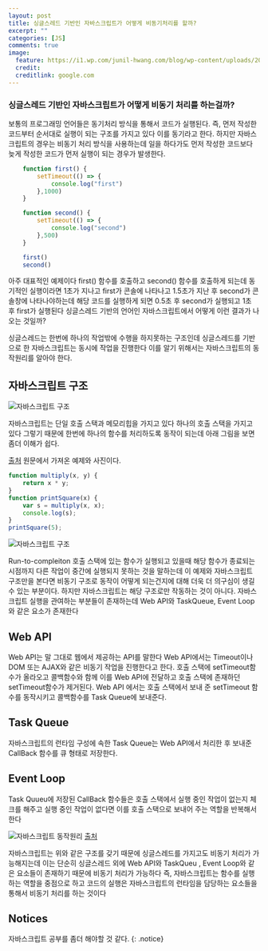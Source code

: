 ```yaml
---
layout: post
title: 싱글스레드 기반인 자바스크립트가 어떻게 비동기처리를 할까?
excerpt: ""
categories: [JS]
comments: true
image:
  feature: https://i1.wp.com/junil-hwang.com/blog/wp-content/uploads/2019/02/javascript.png?w=800
  credit: 
  creditlink: google.com
---
```


### 싱글스레드 기반인 자바스크립트가 어떻게 비동기 처리를 하는걸까?

보통의 프로그래밍 언어들은 동기처리 방식을 통해서 코드가 실행된다. 즉, 먼저 작성한 코드부터 순서대로 실행이 되는 구조를 가지고 있다 이를 동기라고 한다. 하지만 자바스크립트의 경우는 비동기 처리 방식을 사용하는데 일을 하다가도 먼저 작성한 코드보다 늦게 작성한 코드가 먼저 실행이 되는 경우가 발생한다. 

~~~js
    function first() {
        setTimeout(() => {
            console.log("first")
        },1000)
    }

    function second() {
        setTimeout(() => {
            console.log("second")
        },500)
    }

    first() 
    second()
~~~

아주 대표적인 예제이다 first() 함수를 호출하고 second() 함수를 호출하게 되는데 동기적인 실행이라면 1초가 지나고 first가 콘솔에 나타나고 1.5초가 지난 후 second가 콘솔창에 나타나야하는데 해당 코드를 실행하게 되면 0.5초 후 second가 실행되고 1초 후 first가 실행된다 싱글스레드 기반의 언어인 자바스크립트에서 어떻게 이런 결과가 나오는 것일까?  

싱글스레드는 한번에 하나의 작업밖에 수행을 하지못하는 구조인데 싱글스레드를 기반으로 한 자바스크립트는 동시에 작업을 진행한다 이를 알기 위해서는 자바스크립트의 동작원리를 알아야 한다.

## 자바스크립트 구조

![자바스크립트 구조](https://joshua1988.github.io/images/posts/web/translation/how-js-works/js-engine-structure.png)

자바스크립트는 단일 호출 스택과 메모리힙을 가지고 있다 하나의 호출 스택을 가지고 있다 그렇기 때문에 한번에 하나의 함수를 처리하도록 동작이 되는데 아래 그림을 보면 좀더 이해가 쉽다. 

[출처](https://blog.sessionstack.com/how-does-javascript-actually-work-part-1-b0bacc073cf)
 원문에서 가져온 예제와 사진이다.

~~~js
function multiply(x, y) {
    return x * y;
}
function printSquare(x) {
    var s = multiply(x, x);
    console.log(s);
}
printSquare(5);
~~~

![자바스크립트 구조](https://miro.medium.com/max/1280/1*Yp1KOt_UJ47HChmS9y7KXw.png)


Run-to-compleiton 호출 스택에 있는 함수가 실행되고 있을때 해당 함수가 종료되는 시점까지 다른 작업이 중간에 실행되지 못하는 것을 말하는데 이 예제와 자바스크립트 구조만을 본다면 비동기 구조로 동작이 어떻게 되는건지에 대해 더욱 더 의구심이 생길 수 있는 부분이다. 하지만 자바스크립트는 해당 구조로만 작동하는 것이 아니다. 자바스크립트 실행을 관여하는 부분들이 존재하는데 Web API와 TaskQueue, Event Loop와 같은 요소가 존재한다

## Web API
Web API는 말 그대로 웹에서 제공하는 API를 말한다 Web API에서는 Timeout이나 DOM 또는 AJAX와 같은 비동기 작업을 진행한다고 한다. 호출 스택에 setTimeout함수가 올라오고 콜백함수와 함께 이를 Web API에 전달하고 호출 스택에 존재하던 setTimeout함수가 제거된다. Web API 에서는 호출 스택에서 보내 준 setTimeout 함수를 동작시키고 콜백함수를 Task Queue에 보내준다.

## Task Queue
자바스크립트의 런타임 구성에 속한 Task Queue는 Web API에서 처리한 후 보내준 CallBack 함수를 큐 형태로 저장한다. 

## Event Loop
Task Quueu에 저장된 CallBack 함수들은 호출 스택에서 실행 중인 작업이 없는지 체크를 해주고 실행 중인 작업이 없다면 이를 호출 스택으로 보내어 주는 역할을 반복해서 한다 


![자바스크립트 동작원리](https://2ality.com/2014/09/es6-promises-foundations/event_loop.jpg)
[출처](https://2ality.com/2014/09/es6-promises-foundations.html)

자바스크립트는 위와 같은 구조를 갖기 때문에 싱글스레드를 가지고도 비동기 처리가 가능해지는데 이는 단순히 싱글스레드 외에 Web API와 TaskQueu , Event Loop와 같은 요소들이 존재하기 때문에 비동기 처리가 가능하다 즉, 자바스크립트는 함수를 실행하는 역할을 중점으로 하고 코드의 실행은 자바스크립트의 런타임을 담당하는 요소들을 통해서 비동기 처리를 하는 것이다

## Notices
자바스크립트 공부를 좀더 해야할 것 같다.
{: .notice}



